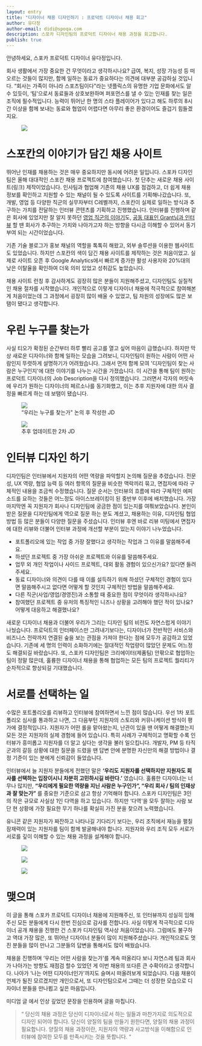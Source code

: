 ```yaml
---
layout: entry
title: "디자이너 채용 디자인하기 : 프로덕트 디자이너 채용 회고"
author: 유다정
author-email: didi@spoqa.com
description: 스포카 디자인팀의 프로덕트 디자이너 채용 과정을 회고합니다.
publish: true
---
```


안녕하세요, 스포카 프로덕트 디자이너 유다정입니다.

회사 생활에서 가장 중요한 건 무엇이라고 생각하시나요? 급여, 복지, 성장 가능성 등 떠오르는 것들이 많지만,  함께 일하는 동료가 중요하다는 의견에 대부분 공감하실 것입니다. “회사는 가족이 아니라 스포츠팀이다"라는 넷플릭스의 유명한 기업 문화에서도 알 수 있듯이, ‘팀'으로서 동료들과 상호보완하며 퍼포먼스를 낼 수 있는 인재를 찾는 일은 조직에 필수적입니다. 능력이 뛰어난 한 명의 스타 플레이어가 있다고 해도 하루의 8시간 이상을 함께 보내는 동료와 협업이 어렵다면 아무리 좋은 환경이어도 즐겁기 힘들겠지요.

<figure>
  <img src="/images/2019-07-03/cowomen.jpg" style="margin: 0 auto;" />
</figure>



# 스포칸의 이야기가 담긴 채용 사이트

뛰어난 인재를 채용하는 것은 매우 중요하지만 동시에 어려운 일입니다. 스포카 디자인팀은 올해 대대적인 스포칸 채용 프로젝트에 참여했습니다. 첫 단추는 새로운 채용 사이트(링크) 제작이었습니다. 인사팀과 협업해 기존의 채용 UX를 점검하고, 더 쉽게 채용 정보를 확인하고 지원할 수 있는 채널이 될 수 있도록 사이트를 기획해나갔습니다. 또, 개발, 영업 등 다양한 직군의 실무자부터 C레벨까지, 스포칸이 실제로 일하는 방식과 추구하는 가치를 전달하는 인터뷰 콘텐츠를 기획하고 진행했습니다. 인터뷰를 진행하며 같은 회사에 있었지만 잘 알지 못하던 [영업 직군의 이야기](https://recruit.spoqa.com/interviews/2/)도, [공동 대표인 Grant님과 인터뷰](https://recruit.spoqa.com/interviews/3/) 할 땐 회사가 추구하는 가치와 나아가고자 하는 방향을 다시금 이해할 수 있어서 동기 부여 되는 시간이었습니다.

기존 기술 블로그가 홍보 채널의 역할을 톡톡히 해왔고, 외부 솔루션을 이용한 웹사이트도 있었습니다. 하지만 스포칸의 색이 담긴 채용 사이트를 제작하는 것은 처음이었고. 실제로 사이트 오픈 후 Google Analytics에서 빠르게 증가한 활성 사용자와 20%대의 낮은 이탈율을 확인하여 더욱 의미 있었고 성취감도 높았습니다.

채용 사이트 런칭 후 감사하게도 굉장히 많은 분들이 지원해주셨고, 디자인팀도 실질적인 채용 절차를 시작했습니다. 개인적으로 이렇게 디자이너 채용에 적극적으로 참여해본 게 처음이었는데 그 과정에서 굉장히 많이 배울 수 있었고, 팀 차원의 성장에도 많은 보탬이 됐다고 생각합니다.



# 우린 누구를 찾는가

사실 티오가 확정된 순간부터 하루 빨리 공고를 열고 싶어 마음이 급했습니다. 하지만 막상 새로운 디자이너와 함께 일하는 모습을 그려보니, 디자인팀이 원하는 사람이 어떤 사람인지 뚜렷하게 설명하기가 어려웠습니다. 그래서 먼저 함께 모여 '디자인팀이 찾는 사람은 누구인지'에 대한 이야기를 나누는 시간을 가졌습니다. 이 시간을 통해 팀이 원하는 프로덕트 디자이너의 Job Description을 다시 정의했습니다. 그러면서 각자의 머릿속에 우리가 원하는 디자이너의 페르소나를 동기화했고, 이는 추후 지원자에 대한 의사 결정을 빠르게 하는 데 보탬이 됐습니다.

<figure>
  <img src="/images/2019-07-03/jd1.png" style="margin: 0 auto;" />
  <figcaption>“우리는 누구를 찾는가" 논의 후 작성한 JD</figcaption>
</figure>

<figure>
  <img src="/images/2019-07-03/jd2.png" style="margin: 0 auto;" />
  <figcaption>추후 업데이트한 2차 JD</figcaption>
</figure>



# 인터뷰 디자인 하기

디자인팀은 인터뷰에서 지원자의 어떤 역량을 파악할지 논의해 질문을 추렸습니다. 전문성, UX 역량, 협업 능력 등 여러 항목의 질문을 비슷한 맥락끼리 묶고, 면접자에 따라 구체적인 내용을 조금씩 수정했습니다. 질문 순서는 인터뷰의 흐름에 따라 구체적인 에피소드를 요하는 것들은 어느정도 아이스브레이킹이 된 중반부 이후에 배치했습니다. 가장 마지막엔 꼭 지원자가 회사나 디자인팀에 궁금한 점이 있는지를 여쭤보았습니다. 본인이 받은 질문을 디자인팀에게 역으로 질문 하는 분도 계셨고, 채용하는 이유, 디자인팀 협업 방법 등 많은 분들이 다양한 질문을 주셨습니다. 인터뷰 후엔 바로 리뷰 미팅에서 면접자에 대한 리뷰와 더불어 인터뷰 과정에 개선할 부분이 있는지 이야기 나누었습니다.

- 포트폴리오에 있는 작업 중 가장 잘했다고 생각하는 작업과 그 이유를 말씀해주세요.
- 하셨던 프로젝트 중 가장 아쉬운 프로젝트와 이유를 말씀해주세요.
- 업무 외 개인 작업이나 사이드 프로젝트, 대외 활동 경험이 있으신가요? 있다면 들려주세요.
- 동료 디자이너와 의견이 다를 때 이를 설득하기 위해 하셨던 구체적인 경험이 있다면 말씀해주시고 없다면 어떻게 할 것인지 구체적인 방법을 말씀해주세요.
- 다른 직군(사업/영업/경영진)과 소통할 때 중요한 점이 무엇이라 생각하시나요?
- 참여했던 프로젝트 중 유저의 특징적인 니즈나 상황을 고려해야 했던 적이 있나요? 어떻게 대응하고 해결했나요?


새로운 디자이너 채용과 더불어 우리가 그리는 디자인 팀의 비전도 자연스럽게 이야기 나눴습니다. 프로덕트의 인터페이스만 그려내기보다는, 디자이너가 전반적인 서비스와 비즈니스 전략까지 연결된 숲을 보는 관점을 가져야 한다는 점에 모두가 공감하고 있었습니다. 기존에 세 명의 인력이 소화하기에는 절대적인 작업량이  많았던 문제도 어느정도 해결되길 바랐습니다. 또, 스포카 디자인팀은 크리에이터(제품팀) 안팎으로 협업하는 팀이 정말 많은데, 훌륭한 디자이너 채용을 통해 협업하는 모든 팀의 프로젝트 퀄리티가 순차적으로 향상되길 기대했습니다.



# 서로를 선택하는 일

수많은 포트폴리오를 리뷰하고 인터뷰에 참여하면서 느낀 점이 많습니다. 우선 1차 포트폴리오 심사를 통과하고 나면, 그 다음부턴 지원자의 스토리와 커뮤니케이션 방식이 평가에 결정적입니다. 지원자가 어떤 롤을 맡아왔는지, 난관이 있을 땐 어떻게 해결했는지 모든 것은 지원자의 실제 경험에 들어 있습니다. 특히 사례가 구체적이고 명확할 수록 인터뷰가 흥미롭고 지원자를 더 알고 싶다는 생각을 불러 일으킵니다. 개발자, PM 등 타직군과의 갈등 상황에 대한 질문을 드렸을 땐 답변 안에 분명한 자신만의 해결 방법이나 결정 기준이 있는 분에게 신뢰감이 들었습니다.

인터뷰에서 늘 지원자 분들에게 전했던 말은  **‘우리도 지원자를 선택하지만 지원자도 회사를 선택하는 입장이시니 차분히 고민하시길 바란다.’** 였습니다. 훌륭한 디자이너는 너무나 많지만,  **“우리에게 필요한 역량을 지닌 사람은 누구인가”, “우리 회사 / 팀의 인재상과 잘 맞는가”**  를 중요한 기준으로 삼고 항상 기억해야 합니다.  스포카 디자인팀은 3인의 작은 규모로 사실상 1인 다역을 하고 있습니다. 하지만 ‘다역'을 모두 잘하는 사람 보단 현 상황에 가장 필요한 무기 하나를 확실히 가진 분을 찾으려 노력했습니다.

유니콘 같은 지원자가 짜잔하고 나타나길 기다리기 보다는, 우리 조직에서 재능을 펼칠 잠재력이 있는 지원자를 팀이 함께 발굴해내야 합니다. 지원자와 우리 조직 모두 서로가 서로를 깊이 이해할 수 있는 채용 과정을 설계해야 합니다.

<figure>
 <img src="/images/2019-07-03/designteam1.jpg" style="margin: 0 auto;" />
</figure>

<figure>
 <img src="/images/2019-07-03/didi.jpg" style="margin: 0 auto;" />
</figure>

<figure>
 <img src="/images/2019-07-03/designteam2.jpg" style="margin: 0 auto;" />
</figure>



# 맺으며

이 글을 통해 스포카 프로덕트 디자이너 채용에 지원해주신, 또 인터뷰까지 성실히 임해주신 모든 분들에게 다시 한번 진심으로 감사를 전합니다. 사실 이렇게 적극적으로 디자이너 공개 채용을 진행한 건 스포카 디자인팀 역사상 처음이었습니다. 그럼에도 불구하고 역대 가장 많은, 또 뛰어난 디자이너 분들이 많이 지원해주셨습니다. 개인적으로도 멋진 분들을 많이 만나고 그분들의 답변을 통해서도 많이 배웠습니다.

채용을 진행하며 ‘우리는 어떤 사람을 찾는가'를 계속 떠올리다 보니 자연스레 팀과 회사가 나아가는 방향도 재점검 할수 있었던 게 이번 채용의 또다른 큰 수확이라고 생각합니다. 나아가 ‘나는 어떤 디자이너인가'까지도 슬며시 떠올려보게 되었습니다. 다음 채용이 언제가 될진 모르겠지만 개인으로서, 또 디자인팀으로서 그때는 더 성장한 모습으로 디자이너 분들을 만나뵙고 싶은 마음입니다.

미디엄 글 [<Winning Hiring Strategies Are Designed>](https://medium.com/insideflipp/winning-hiring-strategies-are-designed-81811356d999) 에서 인상 깊었던 문장을 인용하며 글을 마칩니다.

> “ 당신의 채용 과정은 당신이 디자이너로서 하는 일들과 마찬가지로 의도적으로 디자인 되어야 합니다. 당신이 양질의 팀을 만들기 원한다면, 양질의 채용 과정이 필요합니다. 양질의 채용 과정이란, 지원자의 역량과 사고방식을 이해함으로 인터뷰에 참여한 모두를 만족시키는 것을 뜻합니다. “
